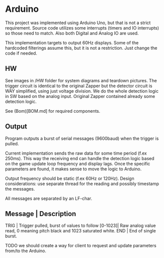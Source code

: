 # Arduino

This project was implemented using Arduino Uno, but that is not a strict requirement. Source code utilizes some interrupts (timers and IO interrupts) so those need to match. Also both Digital and Analog IO are used.

This implementation targets to output 60Hz displays. Some of the hardcoded filterings assume this, but it is not a restriction. Just change the code if needed.

## HW

See images in /HW folder for system diagrams and teardown pictures. The trigger circuit is identical to the original Zapper but the detector circuit is WAY simplified, using just voltage division. We do the whole detection logic in SW based on the analog input. Original Zapper contained already some detection logic.

See (Bom)[BOM.md] for required components.

## Output

Program outputs a burst of serial messages (9600baud) when the trigger is pulled. 

Current implementation sends the raw data for some time period (f.ex 250ms). This way the receiving end can handle the detection logic based on the game update loop frequency and display lags. Once the specific parameters are found, it makes sense to move the logic to Arduino.

Output frequency should be static (f.ex 60Hz or 120Hz). Design considerations: use separate thread for the reading and possibly timestamp the messages.

All messages are separated by an LF-char.

Message | Description
---------------------
TRIG    | Trigger pulled, burst of values to follow
[0-1023]| Raw analog value read, 0 meaning pitch black and 1023 saturated white.
END     | End of single burst. 


TODO we should create a way for client to request and update parameters from/to the Arduino.
